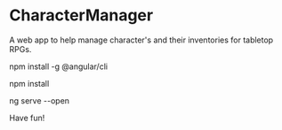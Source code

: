 # CharacterManager
A web app to help manage character's and their inventories for tabletop RPGs.

npm install -g @angular/cli

npm install

ng serve --open

Have fun!
